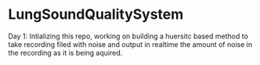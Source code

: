 # LungSoundQualitySystem

Day 1: Intializing this repo, working on building a huersitc based method to take recording filed with noise and output in realtime the amount of noise in the recording as it is being aquired. 
